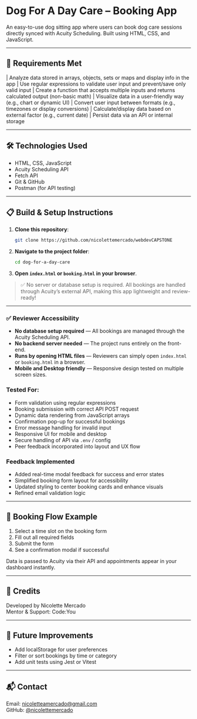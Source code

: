 # Dog For A Day Care – Booking App

An easy-to-use dog sitting app where users can book dog care sessions directly synced with Acuity Scheduling. Built using HTML, CSS, and JavaScript.

---

## 🌟 Requirements Met 

| Analyze data stored in arrays, objects, sets or maps and display info in the app 
| Use regular expressions to validate user input and prevent/save only valid input 
| Create a function that accepts multiple inputs and returns calculated output (non-basic math) 
| Visualize data in a user-friendly way (e.g., chart or dynamic UI) 
| Convert user input between formats (e.g., timezones or display conversions) 
| Calculate/display data based on external factor (e.g., current date)
| Persist data via an API or internal storage 

---

## 🛠 Technologies Used

- HTML, CSS, JavaScript
- Acuity Scheduling API
- Fetch API
- Git & GitHub
- Postman (for API testing)

---

## 📋 Build & Setup Instructions

1. **Clone this repository**:
   ```bash
   git clone https://github.com/nicolettemercado/webdevCAPSTONE
   ```

2. **Navigate to the project folder**:
   ```bash
   cd dog-for-a-day-care
   ```

3. **Open `index.html` or `booking.html` in your browser**.

> ✅ No server or database setup is required. All bookings are handled through Acuity’s external API, making this app lightweight and review-ready!

---

### ✅ Reviewer Accessibility

- **No database setup required** — All bookings are managed through the Acuity Scheduling API.
- **No backend server needed** — The project runs entirely on the front-end.
- **Runs by opening HTML files** — Reviewers can simply open `index.html` or `booking.html` in a browser.
- **Mobile and Desktop friendly** — Responsive design tested on multiple screen sizes.

### Tested For:

- Form validation using regular expressions  
- Booking submission with correct API POST request  
- Dynamic data rendering from JavaScript arrays  
- Confirmation pop-up for successful bookings  
- Error message handling for invalid input   
- Responsive UI for mobile and desktop  
- Secure handling of API via `.env` / config  
- Peer feedback incorporated into layout and UX flow  

### Feedback Implemented

- Added real-time modal feedback for success and error states
- Simplified booking form layout for accessibility
- Updated styling to center booking cards and enhance visuals
- Refined email validation logic

---

## 📅 Booking Flow Example

1. Select a time slot on the booking form
2. Fill out all required fields
3. Submit the form
4. See a confirmation modal if successful

Data is passed to Acuity via their API and appointments appear in your dashboard instantly.

---

## 🤝 Credits

Developed by Nicolette Mercado  
Mentor & Support: Code:You 

---


## 🧪 Future Improvements

- Add localStorage for user preferences
- Filter or sort bookings by time or category
- Add unit tests using Jest or Vitest

---

## 📬 Contact

Email: [nicoletteamercado@gmail.com](mailto:nicoletteamercado@gmail.com)  
GitHub: [@nicolettemercado](https://github.com/nicolettemercado)
